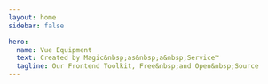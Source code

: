 ```yaml
---
layout: home
sidebar: false

hero:
  name: Vue Equipment
  text: Created by Magic&nbsp;as&nbsp;a&nbsp;Service™
  tagline: Our Frontend Toolkit, Free&nbsp;and Open&nbsp;Source
---
```


